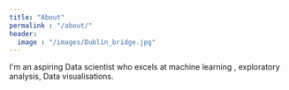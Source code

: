 ```yaml
---
title: "About"
permalink : "/about/"
header:
  image : "/images/Dublin_bridge.jpg"
---
```

I'm an aspiring Data scientist who excels at machine learning , exploratory analysis, Data visualisations.  
